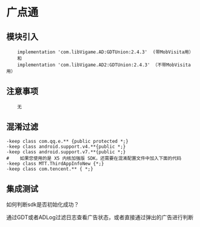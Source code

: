 # 广点通

## 模块引入

```text
	implementation 'com.libVigame.AD:GDTUnion:2.4.3'  (带MobVisita用）
	和
    implementation 'com.libVigame.AD2:GDTUnion:2.4.3' （不带MobVisita用）
```

## 注意事项
```text
    无
```

## 混淆过滤

```text
-keep class com.qq.e.** {public protected *;}
-keep class android.support.v4.**{public *;}
-keep class android.support.v7.**{public *;}
#    如果您使用的是 X5 内核加强版 SDK，还需要在混淆配置文件中加入下面的代码
-keep class MTT.ThirdAppInfoNew {*;}
-keep class com.tencent.** { *;}
```

## 集成测试

如何判断sdk是否初始化成功？

通过GDT或者ADLog过滤日志查看广告状态，或者直接通过弹出的广告进行判断